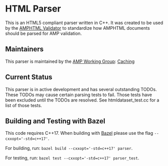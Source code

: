 <!---
Copyright 2019 The AMP HTML Authors. All Rights Reserved.

Licensed under the Apache License, Version 2.0 (the "License");
you may not use this file except in compliance with the License.
You may obtain a copy of the License at

      http://www.apache.org/licenses/LICENSE-2.0

Unless required by applicable law or agreed to in writing, software
distributed under the License is distributed on an "AS-IS" BASIS,
WITHOUT WARRANTIES OR CONDITIONS OF ANY KIND, either express or implied.
See the License for the specific language governing permissions and
limitations under the License.
-->

# HTML Parser

This is an HTML5 compliant parser written in C++. It was created to be used by
the
[AMPHTML Validator](https://github.com/ampproject/amphtml/tree/main/validator)
to standardize how AMPHTML documents should be parsed for AMP validation.

## Maintainers

This parser is maintained by the [AMP Working Group](https://amp.dev/community/working-groups/amp4email/):
[Caching](https://amp.dev/community/working-groups/caching/)

## Current Status

This parser is in active development and has several outstanding TODOs.
These TODOs may cause certain parsing tests to fail. Those tests have been
excluded until the TODOs are resolved. See htmldataset_test.cc for a list of
those tests.

## Building and Testing with Bazel

This code requires C++17. When building with [Bazel](https://bazel.build/)
please use the flag `--cxxopt='-std=c++17'`.

For building, run: `bazel build --cxxopt='-std=c++17' parser`.

For testing, run: `bazel test --cxxopt='-std=c++17' parser_test`.

